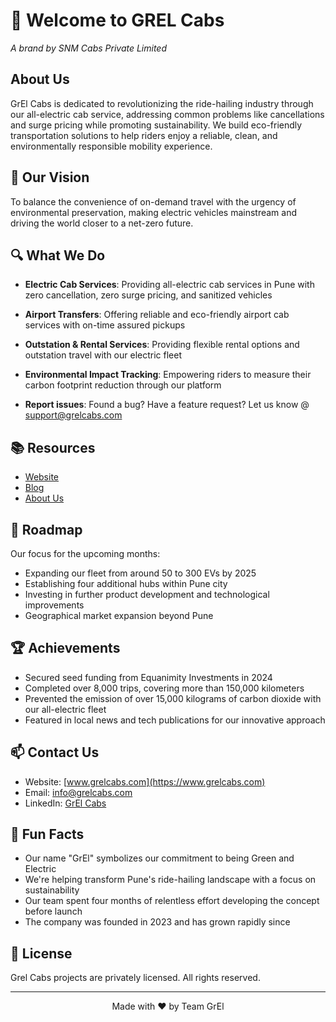 # 🚀 Welcome to GREL Cabs
*A brand by SNM Cabs Private Limited*

## About Us
GrEl Cabs is dedicated to revolutionizing the ride-hailing industry through our all-electric cab service, addressing common problems like cancellations and surge pricing while promoting sustainability. We build eco-friendly transportation solutions to help riders enjoy a reliable, clean, and environmentally responsible mobility experience.

## 🌟 Our Vision
To balance the convenience of on-demand travel with the urgency of environmental preservation, making electric vehicles mainstream and driving the world closer to a net-zero future.

## 🔍 What We Do
- **Electric Cab Services**: Providing all-electric cab services in Pune with zero cancellation, zero surge pricing, and sanitized vehicles
- **Airport Transfers**: Offering reliable and eco-friendly airport cab services with on-time assured pickups
- **Outstation & Rental Services**: Providing flexible rental options and outstation travel with our electric fleet
- **Environmental Impact Tracking**: Empowering riders to measure their carbon footprint reduction through our platform

- **Report issues**: Found a bug? Have a feature request? Let us know @ support@grelcabs.com

## 📚 Resources
- [Website](https://www.grelcabs.com/)
- [Blog](https://www.grelcabs.com/pages/blogs)
- [About Us](https://www.grelcabs.com/pages/about-us)

## 🎯 Roadmap
Our focus for the upcoming months:
- Expanding our fleet from around 50 to 300 EVs by 2025
- Establishing four additional hubs within Pune city
- Investing in further product development and technological improvements
- Geographical market expansion beyond Pune

## 🏆 Achievements
- Secured seed funding from Equanimity Investments in 2024
- Completed over 8,000 trips, covering more than 150,000 kilometers
- Prevented the emission of over 15,000 kilograms of carbon dioxide with our all-electric fleet
- Featured in local news and tech publications for our innovative approach

## 📫 Contact Us
- Website: [www.grelcabs.com](https://www.grelcabs.com)
- Email: info@grelcabs.com
- LinkedIn: [GrEl Cabs](https://in.linkedin.com/company/grel-cabs)

## 🌱 Fun Facts
- Our name "GrEl" symbolizes our commitment to being Green and Electric
- We're helping transform Pune's ride-hailing landscape with a focus on sustainability
- Our team spent four months of relentless effort developing the concept before launch
- The company was founded in 2023 and has grown rapidly since

## 📝 License
Grel Cabs projects are privately licensed. All rights reserved.

---

<p align="center">Made with ❤️ by Team GrEl</p>
